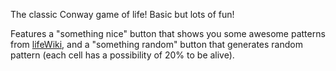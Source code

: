 The classic Conway game of life! Basic but lots of fun!

Features a "something nice" button that shows you some awesome patterns from [lifeWiki](https://www.conwaylife.com/wiki/Main_Page),
and a "something random" button that generates random pattern (each cell has a possibility of 20% to be alive).


